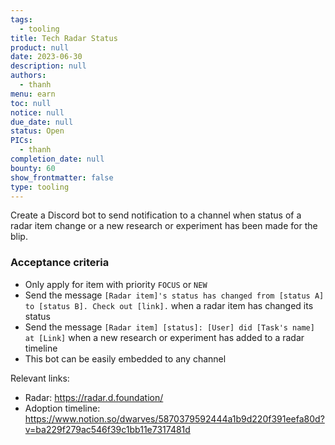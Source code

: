 ```yaml
---
tags: 
  - tooling
title: Tech Radar Status
product: null
date: 2023-06-30
description: null
authors: 
  - thanh
menu: earn
toc: null
notice: null
due_date: null
status: Open
PICs: 
  - thanh
completion_date: null
bounty: 60
show_frontmatter: false
type: tooling
---
```


Create a Discord bot to send notification to a channel when status of a radar item change or a new research or experiment has been made for the blip.

### Acceptance criteria

- Only apply for item with priority `FOCUS` or `NEW`
- Send the message `[Radar item]'s status has changed from [status A] to [status B]. Check out [link].` when a radar item has changed its status
- Send the message `[Radar item] [status]: [User] did [Task's name] at [Link]` when a new research or experiment has added to a radar timeline
- This bot can be easily embedded to any channel

Relevant links:

- Radar: https://radar.d.foundation/
- Adoption timeline: https://www.notion.so/dwarves/5870379592444a1b9d220f391eefa80d?v=ba229f279ac546f39c1bb11e7317481d
